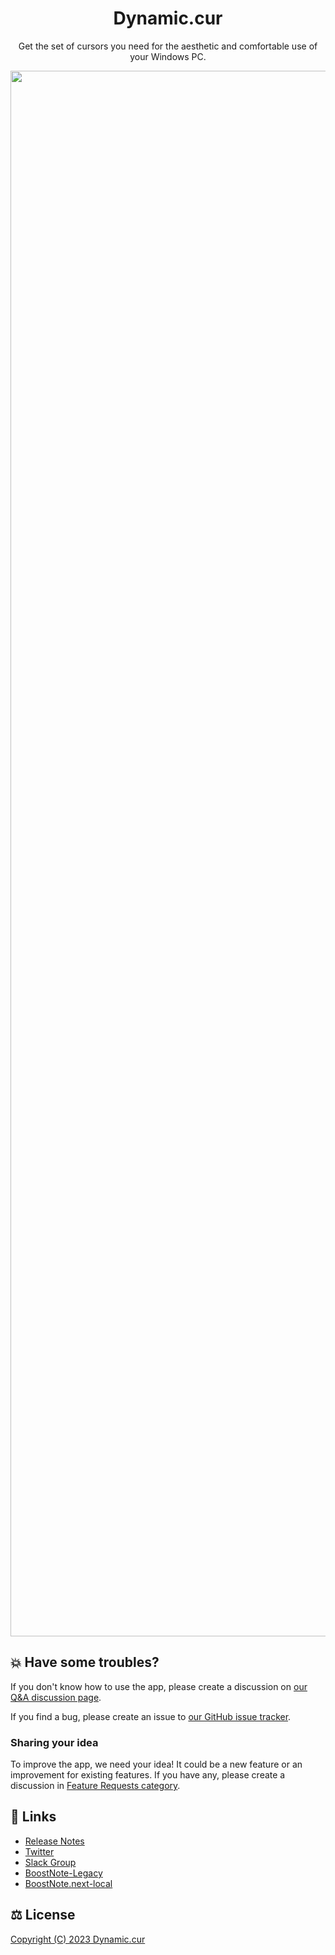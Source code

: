 <div align="center">

 # Dynamic.cur
 Get the set of cursors you need for the aesthetic and comfortable use of your Windows PC.
  
  <img src="static/1.png" width="2505">
  
</div>

## 💥 Have some troubles?

If you don't know how to use the app, please create a discussion on [our Q&A discussion page](https://github.com/BoostIO/BoostNote-App/discussions/categories/general).

If you find a bug, please create an issue to [our GitHub issue tracker](https://github.com/BoostIO/BoostNote-App/issues).

### Sharing your idea

To improve the app, we need your idea! It could be a new feature or an improvement for existing features. If you have any, please create a discussion in [Feature Requests category](https://github.com/BoostIO/BoostNote-App/discussions/categories/feature-requests).

## 🔗 Links

- [Release Notes](https://github.com/BoostIO/BoostNote-App/discussions/categories/releases/)
- [Twitter](https://twitter.com/boostnoteapp)
- [Slack Group](https://join.slack.com/t/boostnote-group/shared_invite/zt-cun7pas3-WwkaezxHBB1lCbUHrwQLXw)
- [BoostNote-Legacy](https://github.com/BoostIO/BoostNote)
- [BoostNote.next-local](https://github.com/BoostIO/BoostNote.next-local)

## ⚖️ License

[Copyright (C) 2023 Dynamic.cur](./LICENSE.md)